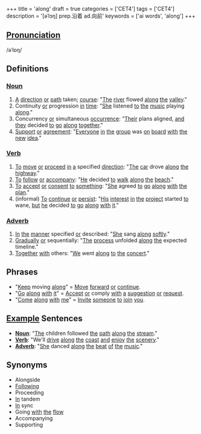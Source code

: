 +++
title = 'along'
draft = true
categories = ['CET4']
tags = ['CET4']
description = '[əˈlɔŋ] prep.沿着 ad.向前'
keywords = ['ai words', 'along']
+++

## [Pronunciation](/en/post/pronunciation/)
/əˈlɒŋ/

## Definitions
### [Noun](/en/post/noun/)
1. [A](/en/post/a/) [direction](/en/post/direction/) [or](/en/post/or/) [path](/en/post/path/) taken; [course](/en/post/course/): "[The](/en/post/the/) [river](/en/post/river/) flowed [along](/en/post/along/) [the](/en/post/the/) [valley](/en/post/valley/)."
2. Continuity [or](/en/post/or/) progression [in](/en/post/in/) [time](/en/post/time/): "[She](/en/post/she/) listened [to](/en/post/to/) [the](/en/post/the/) [music](/en/post/music/) playing [along](/en/post/along/)."
3. Concurrency [or](/en/post/or/) simultaneous [occurrence](/en/post/occurrence/): "[Their](/en/post/their/) plans aligned, [and](/en/post/and/) [they](/en/post/they/) decided [to](/en/post/to/) [go](/en/post/go/) [along](/en/post/along/) [together](/en/post/together/)."
4. [Support](/en/post/support/) [or](/en/post/or/) [agreement](/en/post/agreement/): "[Everyone](/en/post/everyone/) [in](/en/post/in/) [the](/en/post/the/) [group](/en/post/group/) was [on](/en/post/on/) [board](/en/post/board/) [with](/en/post/with/) [the](/en/post/the/) [new](/en/post/new/) [idea](/en/post/idea/)."

### [Verb](/en/post/verb/)
1. [To](/en/post/to/) [move](/en/post/move/) [or](/en/post/or/) [proceed](/en/post/proceed/) [in](/en/post/in/) [a](/en/post/a/) specified [direction](/en/post/direction/): "[The](/en/post/the/) [car](/en/post/car/) drove [along](/en/post/along/) [the](/en/post/the/) [highway](/en/post/highway/)."
2. [To](/en/post/to/) [follow](/en/post/follow/) [or](/en/post/or/) [accompany](/en/post/accompany/): "[He](/en/post/he/) decided [to](/en/post/to/) [walk](/en/post/walk/) [along](/en/post/along/) [the](/en/post/the/) [beach](/en/post/beach/)."
3. [To](/en/post/to/) [accept](/en/post/accept/) [or](/en/post/or/) [consent](/en/post/consent/) [to](/en/post/to/) [something](/en/post/something/): "[She](/en/post/she/) agreed [to](/en/post/to/) [go](/en/post/go/) [along](/en/post/along/) [with](/en/post/with/) [the](/en/post/the/) [plan](/en/post/plan/)."
4. (informal) [To](/en/post/to/) [continue](/en/post/continue/) [or](/en/post/or/) [persist](/en/post/persist/): "[His](/en/post/his/) [interest](/en/post/interest/) [in](/en/post/in/) [the](/en/post/the/) [project](/en/post/project/) started [to](/en/post/to/) wane, [but](/en/post/but/) [he](/en/post/he/) decided [to](/en/post/to/) [go](/en/post/go/) [along](/en/post/along/) [with](/en/post/with/) [it](/en/post/it/)."

### [Adverb](/en/post/adverb/)
1. [In](/en/post/in/) [the](/en/post/the/) [manner](/en/post/manner/) specified [or](/en/post/or/) described: "[She](/en/post/she/) sang [along](/en/post/along/) [softly](/en/post/softly/)."
2. [Gradually](/en/post/gradually/) [or](/en/post/or/) sequentially: "[The](/en/post/the/) [process](/en/post/process/) unfolded [along](/en/post/along/) [the](/en/post/the/) expected timeline."
3. [Together](/en/post/together/) [with](/en/post/with/) others: "[We](/en/post/we/) went [along](/en/post/along/) [to](/en/post/to/) [the](/en/post/the/) [concert](/en/post/concert/)."

## Phrases
- "[Keep](/en/post/keep/) moving [along](/en/post/along/)" = [Move](/en/post/move/) [forward](/en/post/forward/) [or](/en/post/or/) [continue](/en/post/continue/).
- "[Go](/en/post/go/) [along](/en/post/along/) [with](/en/post/with/) [it](/en/post/it/)" = [Accept](/en/post/accept/) [or](/en/post/or/) comply [with](/en/post/with/) [a](/en/post/a/) [suggestion](/en/post/suggestion/) [or](/en/post/or/) [request](/en/post/request/).
- "[Come](/en/post/come/) [along](/en/post/along/) [with](/en/post/with/) [me](/en/post/me/)" = [Invite](/en/post/invite/) [someone](/en/post/someone/) [to](/en/post/to/) [join](/en/post/join/) [you](/en/post/you/).

## [Example](/en/post/example/) Sentences
- **[Noun](/en/post/noun/)**: "[The](/en/post/the/) children followed [the](/en/post/the/) [path](/en/post/path/) [along](/en/post/along/) [the](/en/post/the/) [stream](/en/post/stream/)."
- **[Verb](/en/post/verb/)**: "We'll [drive](/en/post/drive/) [along](/en/post/along/) [the](/en/post/the/) [coast](/en/post/coast/) [and](/en/post/and/) [enjoy](/en/post/enjoy/) [the](/en/post/the/) [scenery](/en/post/scenery/)."
- **[Adverb](/en/post/adverb/)**: "[She](/en/post/she/) danced [along](/en/post/along/) [the](/en/post/the/) [beat](/en/post/beat/) [of](/en/post/of/) [the](/en/post/the/) [music](/en/post/music/)."

## Synonyms
- Alongside
- [Following](/en/post/following/)
- Proceeding
- [In](/en/post/in/) tandem
- [In](/en/post/in/) sync
- Going [with](/en/post/with/) [the](/en/post/the/) [flow](/en/post/flow/)
- Accompanying
- Supporting
